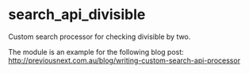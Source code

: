 search_api_divisible
====================

Custom search processor for checking divisible by two.

The module is an example for the following blog post: http://previousnext.com.au/blog/writing-custom-search-api-processor
